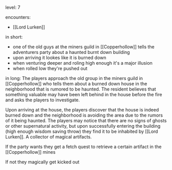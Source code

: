 level: 7

encounters:
- [[Lord Lurken]]

in short:
- one of the old guys at the miners guild in [[Copperhollow]] tells the adventurers party about a haunted burnt down building
- upon arriving it lookes like it is burned down
- when venturing deeper and roling high enough it's a major illusion
- when rolled low they're pushed out


in long:
The players approach the old group in the miners guild in [[Copperhollow]] who tells them about a burned down house in the neighborhood that is rumored to be haunted. The resident believes that something valuable may have been left behind in the house before the fire and asks the players to investigate.

Upon arriving at the house, the players discover that the house is indeed burned down and the neighborhood is avoiding the area due to the rumors of it being haunted. The players may notice that there are no signs of ghosts or other supernatural activity, but upon successfully entering the building (high enough wisdom saving throw) they find it to be inhabited by [[Lord Lurken]]. A collector of magical artifacts.

If the party wants they get a fetch quest to retrieve a certain artifact in the [[Copperhollow]] mines

If not they magically get kicked out